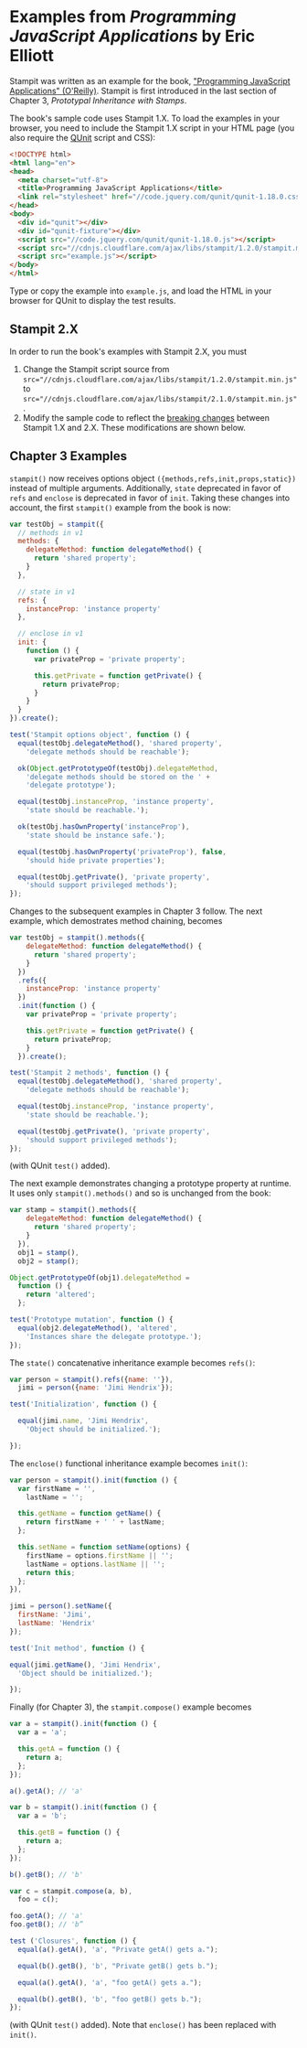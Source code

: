 # Examples from *Programming JavaScript Applications* by Eric Elliott

Stampit was written as an example for the book, ["Programming JavaScript Applications" (O'Reilly)](http://pjabook.com). Stampit is first introduced in the last section of Chapter 3, *Prototypal Inheritance with Stamps*. 

The book's sample code uses Stampit 1.X. To load the examples in your browser, you need to include the Stampit 1.X script in your HTML page (you also require the [QUnit](https://qunitjs.com/) script and CSS):

```html
<!DOCTYPE html>
<html lang="en">
<head>
  <meta charset="utf-8">
  <title>Programming JavaScript Applications</title>
  <link rel="stylesheet" href="//code.jquery.com/qunit/qunit-1.18.0.css">
</head>
<body>
  <div id="qunit"></div>
  <div id="qunit-fixture"></div>
  <script src="//code.jquery.com/qunit/qunit-1.18.0.js"></script>
  <script src="//cdnjs.cloudflare.com/ajax/libs/stampit/1.2.0/stampit.min.js"></script>
  <script src="example.js"></script>
</body>
</html>
```

Type or copy the example into `example.js`, and load the HTML in your browser for QUnit to display the test results.

## Stampit 2.X

In order to run the book's examples with Stampit 2.X, you must

1. Change the Stampit script source from `src="//cdnjs.cloudflare.com/ajax/libs/stampit/1.2.0/stampit.min.js"` to `src="//cdnjs.cloudflare.com/ajax/libs/stampit/2.1.0/stampit.min.js"`.
2. Modify the sample code to reflect the [breaking changes](https://github.com/stampit-org/stampit/releases/tag/2.0) between Stampit 1.X and 2.X. These modifications are shown below.

## Chapter 3 Examples

`stampit()` now receives options object `({methods,refs,init,props,static})` instead of multiple arguments. Additionally, `state` deprecated in favor of `refs` and `enclose` is deprecated in favor of `init`. Taking these changes into account, the first `stampit()` example from the book is now:

```js
var testObj = stampit({
  // methods in v1
  methods: {
    delegateMethod: function delegateMethod() {
      return 'shared property';
    }
  },

  // state in v1
  refs: {
    instanceProp: 'instance property'
  },

  // enclose in v1
  init: {
    function () {
      var privateProp = 'private property';

      this.getPrivate = function getPrivate() {
        return privateProp;
      }
    }
  }
}).create();

test('Stampit options object', function () {
  equal(testObj.delegateMethod(), 'shared property',
    'delegate methods should be reachable');

  ok(Object.getPrototypeOf(testObj).delegateMethod,
    'delegate methods should be stored on the ' +
    'delegate prototype');

  equal(testObj.instanceProp, 'instance property',
    'state should be reachable.');

  ok(testObj.hasOwnProperty('instanceProp'),
    'state should be instance safe.');

  equal(testObj.hasOwnProperty('privateProp'), false,
    'should hide private properties');

  equal(testObj.getPrivate(), 'private property',
    'should support privileged methods');
});
```
Changes to the subsequent examples in Chapter 3 follow. The next example, which demostrates method chaining, becomes

```js
var testObj = stampit().methods({
    delegateMethod: function delegateMethod() {
      return 'shared property';
    }
  })
  .refs({
    instanceProp: 'instance property'
  })
  .init(function () {
    var privateProp = 'private property';

    this.getPrivate = function getPrivate() {
      return privateProp;
    }
  }).create();

test('Stampit 2 methods', function () {
  equal(testObj.delegateMethod(), 'shared property',
    'delegate methods should be reachable');

  equal(testObj.instanceProp, 'instance property',
    'state should be reachable.');

  equal(testObj.getPrivate(), 'private property',
    'should support privileged methods');
});
```

(with QUnit `test()` added). 

The next example demonstrates changing a prototype property at runtime. It uses only `stampit().methods()` and so is unchanged from the book:

```js
var stamp = stampit().methods({
    delegateMethod: function delegateMethod() {
      return 'shared property';
    }
  }),
  obj1 = stamp(),
  obj2 = stamp();

Object.getPrototypeOf(obj1).delegateMethod =
  function () {
    return 'altered';
  };

test('Prototype mutation', function () {
  equal(obj2.delegateMethod(), 'altered',
    'Instances share the delegate prototype.');
});
```

The `state()` concatenative inheritance example becomes `refs()`:

```js
var person = stampit().refs({name: ''}),
  jimi = person({name: 'Jimi Hendrix'});

test('Initialization', function () {

  equal(jimi.name, 'Jimi Hendrix',
    'Object should be initialized.');

});
```

The `enclose()` functional inheritance example becomes `init()`:

```js
var person = stampit().init(function () {
  var firstName = '',
    lastName = '';

  this.getName = function getName() {
    return firstName + ' ' + lastName;
  };

  this.setName = function setName(options) {
    firstName = options.firstName || '';
    lastName = options.lastName || '';
    return this;
  };
}),

jimi = person().setName({
  firstName: 'Jimi',
  lastName: 'Hendrix'
});

test('Init method', function () {

equal(jimi.getName(), 'Jimi Hendrix',
  'Object should be initialized.');

});
```
Finally (for Chapter 3), the `stampit.compose()` example becomes

```js
var a = stampit().init(function () {
  var a = 'a';

  this.getA = function () {
    return a;
  };
});

a().getA(); // 'a'

var b = stampit().init(function () {
  var a = 'b';

  this.getB = function () {
    return a;
  };
});

b().getB(); // 'b'

var c = stampit.compose(a, b),
  foo = c();

foo.getA(); // 'a'
foo.getB(); // 'b”

test ('Closures', function () {
  equal(a().getA(), 'a', "Private getA() gets a.");

  equal(b().getB(), 'b', "Private getB() gets b.");

  equal(a().getA(), 'a', "foo getA() gets a.");

  equal(b().getB(), 'b', "foo getB() gets b.");
});
```

(with QUnit `test()` added). Note that `enclose()` has been replaced with `init()`.